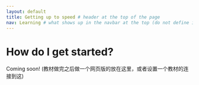 ```yaml
---
layout: default
title: Getting up to speed # header at the top of the page
nav: Learning # what shows up in the navbar at the top (do not define if you don't want page in the navbar)
---
```

# How do I get started?
Coming soon!
(教材做完之后做一个网页版的放在这里，或者设置一个教材的连接到这)
